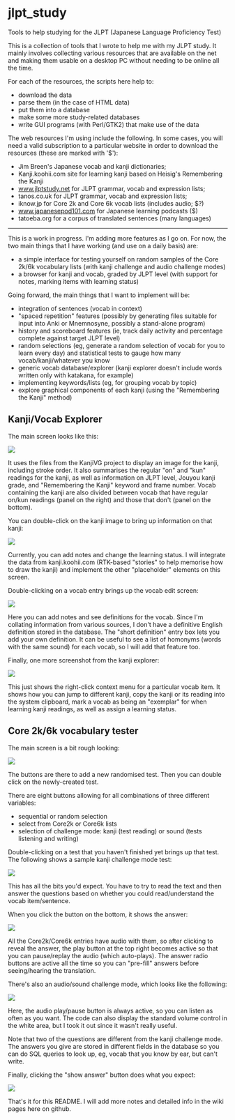 # jlpt_study
Tools to help studying for the JLPT (Japanese Language Proficiency Test)

This is a collection of tools that I wrote to help me with my JLPT
study. It mainly involves collecting various resources that are
available on the net and making them usable on a desktop PC without
needing to be online all the time.

For each of the resources, the scripts here help to:

* download the data
* parse them (in the case of HTML data)
* put them into a database
* make some more study-related databases
* write GUI programs (with Perl/GTK2) that make use of the data

The web resources I'm using include the following. In some cases, you
will need a valid subscription to a particular website in order to
download the resources (these are marked with '$'):

* Jim Breen's Japanese vocab and kanji dictionaries;
* Kanji.koohii.com site for learning kanji based on Heisig's Remembering the Kanji
* www.jlptstudy.net for JLPT grammar, vocab and expression lists;
* tanos.co.uk  for JLPT grammar, vocab and expression lists;
* iknow.jp for Core 2k and Core 6k vocab lists (includes audio; $?)
* www.japanesepod101.com for Japanese learning podcasts ($)
* tatoeba.org for a corpus of translated sentences (many languages)

<hr>

This is a work in progress. I'm adding more features as I go on. For
now, the two main things that I have working (and use on a daily
basis) are:

* a simple interface for testing yourself on random samples of the
Core 2k/6k vocabulary lists (with kanji challenge and audio challenge
modes)
* a browser for kanji and vocab, graded by JLPT level (with support
for notes, marking items with learning status)

Going forward, the main things that I want to implement will be:

* integration of sentences (vocab in context)
* "spaced repetition" features (possibly by generating files suitable for input into Anki or Mnemnosyne, possibly a stand-alone program)
* history and scoreboard features (ie, track daily activity and percentage complete against target JLPT level)
* random selections (eg, generate a random selection of vocab for you to learn every day) and statistical tests to gauge how many vocab/kanji/whatever you know
* generic vocab database/explorer (kanji explorer doesn't include words written only with katakana, for example)
* implementing keywords/lists (eg, for grouping vocab by topic)
* explore graphical components of each kanji (using the "Remembering the Kanji" method)

## Kanji/Vocab Explorer

The main screen looks like this:

<img src="Screenshots/Screenshot-explore_kanji.pl.png?raw=true">

It uses the files from the KanjiVG project to display an image for the
kanji, including stroke order. It also summarises the regular "on" and
"kun" readings for the kanji, as well as information on JLPT level,
Jouyou kanji grade, and "Remembering the Kanji" keyword and frame
number. Vocab containing the kanji are also divided between vocab that
have regular on/kun readings (panel on the right) and those that don't
(panel on the bottom).

You can double-click on the kanji image to bring up information on that kanji:

<img src="Screenshots/Screenshot-Editing Kanji 射.png?raw=true">

Currently, you can add notes and change the learning status. I will
integrate the data from kanji.koohii.com (RTK-based "stories" to help
memorise how to draw the kanji) and implement the other "placeholder"
elements on this screen.

Double-clicking on a vocab entry brings up the vocab edit screen:

<img src="Screenshots/Screenshot-Editing Vocab 注射 (ちゅうしゃ).png?raw=true">

Here you can add notes and see definitions for the vocab. Since I'm
collating information from various sources, I don't have a definitive
English definition stored in the database. The "short definition"
entry box lets you add your own definition. It can be useful to see a
list of homonyms (words with the same sound) for each vocab, so I will
add that feature too.

Finally, one more screenshot from the kanji explorer:

<img src="Screenshots/Screenshot-explore_kanji.pl-2.png?raw=true">

This just shows the right-click context menu for a particular vocab
item. It shows how you can jump to different kanji, copy the kanji or
its reading into the system clipboard, mark a vocab as being an
"exemplar" for when learning kanji readings, as well as assign a
learning status.

## Core 2k/6k vocabulary tester

The main screen is a bit rough looking:

<img src="Screenshots/Screenshot-Core Vocabulary Tester.png?raw=true">

The buttons are there to add a new randomised test. Then you can
double click on the newly-created test.

There are eight buttons allowing for all combinations of three
different variables:

* sequential or random selection
* select from Core2k or Core6k lists
* selection of challenge mode: kanji (test reading) or sound (tests listening and writing)

Double-clicking on a test that you haven't finished yet brings up that
test.  The following shows a sample kanji challenge mode test:

<img src="Screenshots/Screenshot- Vocabulary Tester.png?raw=true">

This has all the bits you'd expect. You have to try to read the text
and then answer the questions based on whether you could
read/understand the vocab item/sentence.

When you click the button on the bottom, it shows the answer:

<img src="Screenshots/Screenshot- Vocabulary Tester-1.png?raw=true">

All the Core2k/Core6k entries have audio with them, so after clicking
to reveal the answer, the play button at the top right becomes active
so that you can pause/replay the audio (which auto-plays). The answer
radio buttons are active all the time so you can "pre-fill" answers
before seeing/hearing the translation.

There's also an audio/sound challenge mode, which looks like the following:

<img src="Screenshots/Screenshot- Vocabulary Tester-2.png?raw=true">

Here, the audio play/pause button is always active, so you can listen
as often as you want. The code can also display the standard volume
control in the white area, but I took it out since it wasn't really
useful.

Note that two of the questions are different from the kanji challenge
mode. The answers you give are stored in different fields in the
database so you can do SQL queries to look up, eg, vocab that you know
by ear, but can't write.

Finally, clicking the "show answer" button does what you expect:

<img src="Screenshots/Screenshot- Vocabulary Tester-3.png?raw=true">

That's it for this README. I will add more notes and detailed info in
the wiki pages here on github.